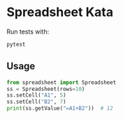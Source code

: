 # Spreadsheet Kata

Run tests with:
```bash
pytest
```

## Usage
```py
from spreadsheet import Spreadsheet
ss = Spreadsheet(rows=10)
ss.setCell("A1", 5)
ss.setCell("B2", 7)
print(ss.getValue("=A1+B2"))  # 12
```

